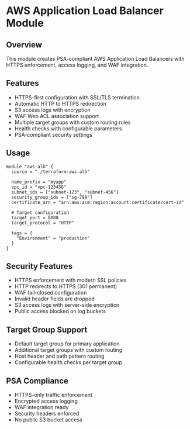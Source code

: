 # AWS Application Load Balancer Module

## Overview
This module creates PSA-compliant AWS Application Load Balancers with HTTPS enforcement, access logging, and WAF integration.

## Features
- HTTPS-first configuration with SSL/TLS termination
- Automatic HTTP to HTTPS redirection
- S3 access logs with encryption
- WAF Web ACL association support
- Multiple target groups with custom routing rules
- Health checks with configurable parameters
- PSA-compliant security settings

## Usage
```hcl
module "aws-alb" {
  source = "./terraform-aws-alb"

  name_prefix = "myapp"
  vpc_id = "vpc-123456"
  subnet_ids = ["subnet-123", "subnet-456"]
  security_group_ids = ["sg-789"]
  certificate_arn = "arn:aws:acm:region:account:certificate/cert-id"
  
  # Target configuration
  target_port = 8080
  target_protocol = "HTTP"
  
  tags = {
    "Environment" = "production"
  }
}
```

## Security Features
- HTTPS enforcement with modern SSL policies
- HTTP redirects to HTTPS (301 permanent)
- WAF fail-closed configuration
- Invalid header fields are dropped
- S3 access logs with server-side encryption
- Public access blocked on log buckets

## Target Group Support
- Default target group for primary application
- Additional target groups with custom routing
- Host header and path pattern routing
- Configurable health checks per target group

## PSA Compliance
- HTTPS-only traffic enforcement
- Encrypted access logging
- WAF integration ready
- Security headers enforced
- No public S3 bucket access
